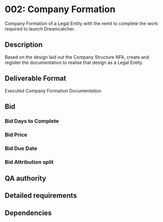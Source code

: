 # 002: Company Formation 

Company Formation of a Legal Entity with the remit to complete the work required to launch Dreamcatcher.

## Description

Based on the design laid out the Company Structure NFA, create and register the documentation to realise that design as a Legal Entity.

## Deliverable Format

Executed Company Formation Documentation

## Bid 

### Bid Days to Complete

### Bid Price

### Bid Due Date

### Bid Attribution split

## QA authority

## Detailed requirements

## Dependencies
